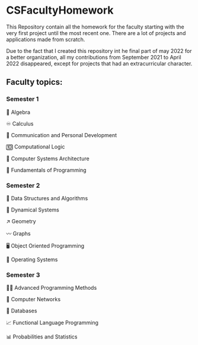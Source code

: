 # CSFacultyHomework
This Repository contain all the homework for the faculty starting with the very first project until the most recent one. There are a lot of projects and applications made from scratch.

Due to the fact that I created this repository int he final part of may 2022 for a better organization, all my contributions from September 2021 to April 2022 disappeared, except for projects that had an extracurricular character.

## Faculty topics:

### Semester 1

🔢 Algebra

♾️ Calculus

💬 Communication and Personal Development

🔟 Computational Logic

💾 Computer Systems Architecture

🐍 Fundamentals of Programming

### Semester 2

🌴 Data Structures and Algorithms

🔄 Dynamical Systems

↗ Geometry

〰️ Graphs

🖥️ Object Oriented Programming

🐧 Operating Systems

### Semester 3

👨‍💻️ Advanced Programming Methods

📶 Computer Networks

💾 Databases

📈 Functional Language Programming

📊 Probabilities and Statistics
